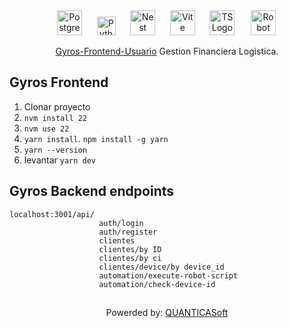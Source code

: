 <p align="center">
    <a href="http://postgre.org/" target="blank"><img src="https://wiki.postgresql.org/images/a/a4/PostgreSQL_logo.3colors.svg" width="40" alt="PostgreSQL Logo" /></a>
    &nbsp;&nbsp;&nbsp;&nbsp;
    <a href="http://python.com/" target="blank"><img src="https://s3.dualstack.us-east-2.amazonaws.com/pythondotorg-assets/media/files/python-logo-only.svg" width="30" alt="Python Logo" /></a>
    &nbsp;&nbsp;&nbsp;&nbsp;
    <a href="http://nestjs.com/" target="blank"><img src="https://nestjs.com/img/logo-small.svg" width="40" alt="Nest Logo" /></a>
    &nbsp;&nbsp;&nbsp;&nbsp;
    <a href="http://vite.org/" target="blank"><img src="https://vitejs.dev/logo.svg" width="40" alt="Vite Logo" /></a>
    &nbsp;&nbsp;&nbsp;&nbsp;
    <a href="http://ts.org/" target="blank"><img src="https://cdn.jsdelivr.net/gh/devicons/devicon/icons/typescript/typescript-original.svg" width="40" alt="TS Logo" /></a>
    &nbsp;&nbsp;&nbsp;&nbsp;
    <a href="http://robotframework.org/" target="blank">
      <img src="https://raw.githubusercontent.com/robotframework/visual-identity/main/logo/robot-framework.svg" 
          width="40" 
          alt="Robot Framework" 
          style="background-color: white; padding: 2px; border-radius: 3px;" />
    </a> 
</p>

[circleci-image]: https://img.shields.io/circleci/build/github/nestjs/nest/master?token=abc123def456
[circleci-url]: https://circleci.com/gh/nestjs/nest

  <p align="center"> <a href="http://quanticasoft.com" target="_blank">Gyros-Frontend-Usuario</a> Gestion Financiera Logistica.</p>

## Gyros Frontend

1. Clonar proyecto
2. ```nvm install 22```
3. ```nvm use 22```
4. ```yarn install```.    ```npm install -g yarn```
5. ```yarn --version```
6. levantar ``` yarn dev ```    


## Gyros Backend endpoints

    localhost:3001/api/
                        auth/login
                        auth/register
                        clientes
                        clientes/by ID
                        clientes/by ci
                        clientes/device/by device_id
                        automation/execute-robot-script
                        automation/check-device-id









## 

<p align="center"> Powerded by: <a href="http://quanticasoft.org" target="_blank">QUANTICASoft</a> </p>


